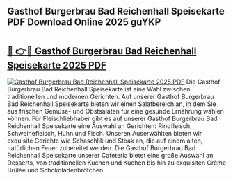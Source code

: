 ## Gasthof Burgerbrau Bad Reichenhall Speisekarte PDF Download Online 2025 guYKP

# <h2><a href="http://gc8ucmr.nevu.top/?p=Gasthof+Burgerbrau+Bad+Reichenhall+Speisekarte">🔗 👉🔴 Gasthof Burgerbrau Bad Reichenhall Speisekarte 2025 PDF</a></h2>

[![Gasthof Burgerbrau Bad Reichenhall Speisekarte 2025 PDF](https://i.imgur.com/dBaPXMq.png)](http://gc8ucmr.nevu.top/?p=Gasthof+Burgerbrau+Bad+Reichenhall+Speisekarte)
Die Gasthof Burgerbrau Bad Reichenhall Speisekarte ist eine Wahl zwischen traditionellen und modernen Gerichten. Auf unserer Gasthof Burgerbrau Bad Reichenhall Speisekarte bieten wir einen Salatbereich an, in dem Sie aus frischen Gemüse- und Obstsalaten für eine gesunde Ernährung wählen können. Für Fleischliebhaber gibt es auf unserer Gasthof Burgerbrau Bad Reichenhall Speisekarte eine Auswahl an Gerichten: Rindfleisch, Schweinefleisch, Huhn und Fisch. Unseren Auserwählten bieten wir exquisite Gerichte wie Schaschlik und Steak an, die auf einem alten, natürlichen Feuer zubereitet werden. Die Gasthof Burgerbrau Bad Reichenhall Speisekarte unserer Cafeteria bietet eine große Auswahl an Desserts, von traditionellen Kuchen und Kuchen bis hin zu exquisiten Crème Brûlée und Schokoladenbrötchen.
